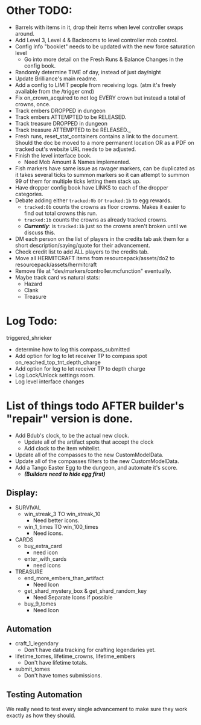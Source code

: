 # Other TODO:
- Barrels with items in it, drop their items when level controller swaps around.
- Add Level 3, Level 4 & Backrooms to level controller mob control.
- Config Info "booklet" needs to be updated with the new force saturation level
  - Go into more detail on the Fresh Runs & Balance Changes in the config book.
- Randomly determine TIME of day, instead of just day/night
- Update Brilliance's main readme.
- Add a config to LIMIT people from receiving logs. (atm it's freely available from the /trigger cmd)
- Fix on_crown_acquired to not log EVERY crown but instead a total of crowns, once. 
- Track embers DROPPED in dungeon
- Track embers ATTEMPTED to be RELEASED.
- Track treasure DROPPED in dungeon
- Track treasure ATTEMPTED to be RELEASED._
- Fresh runs, reset_stat_containers contains a link to the document. Should the doc be moved to a more permanent location OR as a PDF on tracked out's website URL needs to be adjusted.
- Finish the level interface book.
  - Need Mob Amount & Names implemented.
- Fish markers have same issue as ravager markers, can be duplicated as it takes several ticks to summon markers so it can attempt to summon 99 of them for multiple ticks letting them stack up.
- Have dropper config book have LINKS to each of the dropper categories.
- Debate adding either `tracked:0b` or `tracked:1b` to egg rewards.
    - `tracked:0b` counts the crowns as floor crowns. Makes it easier to find out total crowns this run.
    - `tracked:1b` counts the crowns as already tracked crowns.
    - **_Currently_**: is `tracked:1b` just so the crowns aren't broken until we discuss this.
- DM each person on the list of players in the credits tab ask them for a short description/saying/quote for their advancement.
- Check credit list to add ALL players to the credits tab.
- Move all HERMITCRAFT items from resourcepack/assets/do2 to resourcepack/assets/hermitcraft
- Remove file at "dev/markers/controller.mcfunction" eventually.
- Maybe track card vs natural stats:
  - Hazard
  - Clank
  - Treasure

# Log Todo:
triggered_shrieker
- determine how to log this
  compass_submitted
- Add option for log to let receiver TP to compass spot
  on_reached_top_tnt_depth_charge
- Add option for log to let receiver TP to depth charge
- Log Lock/Unlock settings room.
- Log level interface changes

# List of things todo AFTER builder's "repair" version is done.
- Add Bdub's clock, to be the actual new clock.
  - Update all of the artifact spots that accept the clock
  - Add clock to the item whitelist.
- Update all of the compasses to the new CustomModelData.
- Update all of the compasses filters to the new CustomModelData.
- Add a Tango Easter Egg to the dungeon, and automate it's score.
    - **_(Builders need to hide egg first)_**

## Display:
- SURVIVAL
    - win_streak_3 TO win_streak_10
        - Need better icons.
    - win_1_times TO win_100_times
        - Need icons.
- CARDS
    - buy_extra_card
        - need icon
    - enter_with_cards
        - need icons
- TREASURE
    - end_more_embers_than_artifact
        - Need Icon
    - get_shard_mystery_box & get_shard_random_key
        - Need Separate Icons if possible
    - buy_9_tomes
        - Need Icon
## Automation
- craft_1_legendary
    - Don't have data tracking for crafting legendaries yet.
- lifetime_tomes, lifetime_crowns, lifetime_embers
    - Don't have lifetime totals.
- submit_tomes
    - Don't have tomes submissions.



## Testing Automation
We really need to test every single advancement to make sure they work exactly as how they should.

